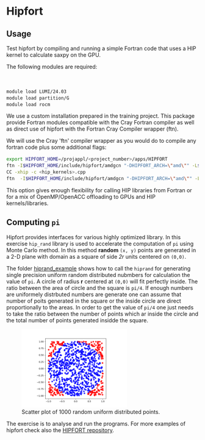 # Hipfort

## Usage 

Test hipfort by compiling and running a simple Fortran code that uses a HIP kernel to calculate saxpy on the GPU.

The following modules are required:
```bash


module load LUMI/24.03
module load partition/G 
module load rocm
```
We use a custom installation  prepared in the training project. This package provide Fortran modules compatible with the Cray Fortran compiler as well as direct use of hipfort with the Fortran Cray Compiler wrapper (ftn). 

We will use the Cray 'ftn' compiler wrapper as you would do to compile any fortran code plus some additional flags:
```bash
export HIPFORT_HOME=/projappl/<project_number>/apps/HIPFORT
ftn -I$HIPFORT_HOME/include/hipfort/amdgcn "-DHIPFORT_ARCH=\"amd\"" -L$HIPFORT_HOME/lib -lhipfort-amdgcn $LIB_FLAGS -c <fortran_code>.f90 
CC -xhip -c <hip_kernels>.cpp
ftn  -I$HIPFORT_HOME/include/hipfort/amdgcn "-DHIPFORT_ARCH=\"amd\"" -L$HIPFORT_HOME/lib -lhipfort-amdgcn $LIB_FLAGS -o main <fortran_code>.o hip_kernels.o
```
This option gives enough flexibility for calling HIP libraries from Fortran or for a mix of OpenMP/OpenACC offloading to GPUs and HIP kernels/libraries.

## Computing `pi` 


Hipfort provides interfaces for various highly optimized library. In this exercise `hip_rand` library is used to accelerate the computation of `pi` using Monte Carlo method. In this method **random** `(x, y)` points are generated in a 2-D plane with domain as a square of side *2r* units centered on `(0,0)`. 

The folder  [hiprand_example](hiprand_example/) shows how to call the `hiprand` for generating single precision uniform random distributed nubmbers for calculation the value of `pi`. A circle of radius **r** centered at `(0,0)` will fit perfectly inside. The ratio between the area of circle and the square is `pi/4`. If enough numbers are uniformely distrbuted numbers are generate one can assume that number of poits generated in the square or the inside circle are direct proportionally to the areas. In order to get the value of `pi/4` one just needs to take the ratio between the number of points which ar inside the circle and the total number of points generated insidde the square.

<figure>
  <img src="img/pi_MC.png" width="65%" alt="Pi Monte Carlo">
  <figcaption>Scatter plot of 1000 random uniform distributed points. </figcaption>
</figure>



The exercise is to analyse and run the programs. For more examples of hipfort check also the [HIPFORT repository](https://github.com/ROCmSoftwarePlatform/hipfort/tree/develop/test).
